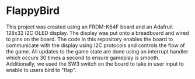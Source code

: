 # FlappyBird
This project was created using an FRDM-K64F board and an Adafruit 128x32 I2C OLED display. The display was put onto a breadboard and wired to pins on the board. The code in this repository enables the board to communicate with the display using I2C protocols and controls the flow of the game. All updates to the game state are done using an interrupt handler which occurs 30 times a second to ensure gameplay is smooth. Additionally, we used the SW3 switch on the board to take in user input to enable to users bird to "flap".
